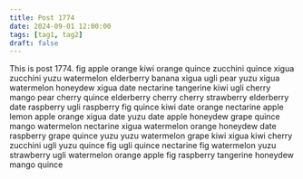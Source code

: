 ```yaml
---
title: Post 1774
date: 2024-09-01 12:00:00
tags: [tag1, tag2]
draft: false
---
```

This is post 1774.
fig
apple
orange
kiwi
orange
quince
zucchini
quince
xigua
zucchini
yuzu
watermelon
elderberry
banana
xigua
ugli
pear
yuzu
xigua
watermelon
honeydew
xigua
date
nectarine
tangerine
kiwi
ugli
cherry
mango
pear
cherry
quince
elderberry
cherry
cherry
strawberry
elderberry
date
raspberry
ugli
raspberry
fig
quince
kiwi
date
orange
nectarine
apple
lemon
apple
orange
xigua
date
yuzu
date
apple
honeydew
grape
quince
mango
watermelon
nectarine
xigua
watermelon
orange
honeydew
date
raspberry
grape
quince
yuzu
yuzu
watermelon
grape
kiwi
xigua
kiwi
cherry
zucchini
ugli
yuzu
quince
fig
ugli
quince
nectarine
fig
watermelon
yuzu
strawberry
ugli
watermelon
orange
apple
fig
raspberry
tangerine
honeydew
mango
quince
